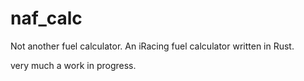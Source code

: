 # naf_calc
Not another fuel calculator. An iRacing fuel calculator written in Rust.

very much a work in progress.
